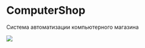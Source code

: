 # ComputerShop
Система автоматизации компьютерного магазина




![](https://avatars.mds.yandex.net/get-pdb/2441247/3b68216e-4509-45fb-9e39-e4d4c4fd6ff6/s1200 "")
